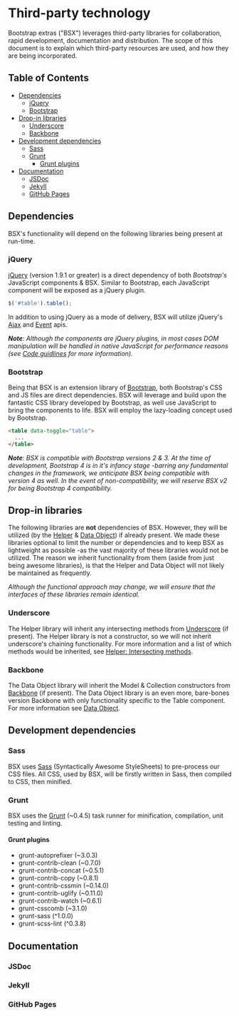 # Third-party technology
Bootstrap extras ("BSX") leverages third-party libraries for collaboration, rapid development, documentation and distribution. The scope of this document is to explain which third-party resources are used, and how they are being incorporated.

## Table of Contents
- [Dependencies](#dependencies)
	- [jQuery](#jquery)
	- [Bootstrap](#bootstrap)
- [Drop-in libraries](#drop-in-libraries)
	- [Underscore](#underscore)
	- [Backbone](#backbone)
- [Development dependencies](#development-dependencies)
	- [Sass](#sass)
	- [Grunt](#grunt)
		- [Grunt plugins](#grunt-plugins)
- [Documentation](#documentation)
	- [JSDoc](#jsdoc)
	- [Jekyll](#jekyll)
	- [GitHub Pages](#github-pages)

## Dependencies
BSX's functionality will depend on the following libraries being present at run-time.

### jQuery
[jQuery][1] (version 1.9.1 or greater) is a direct dependency of both _Bootstrap's_ JavaScript components & BSX. Similar to Bootstrap, each JavaScript component will be exposed as a jQuery plugin.

```javascript
$('#table').table();
```

In addition to using jQuery as a mode of delivery, BSX will utilize jQuery's [Ajax][2] and [Event][3] apis.

___Note___: _Although the components are jQuery plugins, in most cases DOM manipulation will be handled in native JavaScript for performance reasons (see [Code guidlines][4] for more information)._

### Bootstrap
Being that BSX is an extension library of [Bootstrap][5], both Bootstrap's CSS and JS files are direct dependencies. BSX will leverage and build upon the fantastic CSS library developed by Bootstrap, as well use JavaScript to bring the components to life. BSX will employ the lazy-loading concept used by Bootstrap.

```html
<table data-toggle="table">
  ...
</table>
```

___Note___: _BSX is compatible with Bootstrap versions 2 & 3. At the time of development, Bootstrap 4 is in it's infancy stage -barring any fundamental changes in the framework, we anticipate BSX being compatible with version 4 as well. In the event of non-compatibility, we will reserve BSX v2 for being Bootstrap 4 compatibility._

## Drop-in libraries
The following libraries are __not__ dependencies of BSX. However, they will be utilized (by the [Helper][6] & [Data Object][7]) if already present. We made these libraries optional to limit the number or dependencies and to keep BSX as lightweight as possible -as the vast majority of these libraries would not be utilized. The reason we inherit functionality from them (aside from just being awesome libraries), is that the Helper and Data Object will not likely be maintained as frequently.

_Although the functional approach may change, we will ensure that the interfaces of these libraries remain identical._

### Underscore
The Helper library will inherit any intersecting methods from [Underscore][8] (if present). The Helper library is not a constructor, so we will not inherit underscore's chaining functionality. For more information and a list of which methods would be inherited, see [Helper: Intersecting methods][9].

### Backbone
The Data Object library will inherit the Model & Collection constructors from [Backbone][10] (if present). The Data Object library is an even more, bare-bones version Backbone with only functionality specific to the Table component. For more information see [Data Object][7].


## Development dependencies

### Sass
BSX uses [Sass][11] (Syntactically Awesome StyleSheets) to pre-process our CSS files. All CSS, used by BSX, will be firstly written in Sass, then compiled to CSS, then minified.

### Grunt
BSX uses the [Grunt][12] (~0.4.5) task runner for minification, compilation, unit testing and linting.

#### Grunt plugins
- grunt-autoprefixer (~3.0.3)
- grunt-contrib-clean (~0.7.0)
- grunt-contrib-concat (~0.5.1)
- grunt-contrib-copy (~0.8.1)
- grunt-contrib-cssmin (~0.14.0)
- grunt-contrib-uglify (~0.11.0)
- grunt-contrib-watch (~0.6.1)
- grunt-csscomb (~3.1.0)
- grunt-sass (^1.0.0)
- grunt-scss-lint (^0.3.8)

## Documentation

### JSDoc

### Jekyll

### GitHub Pages


[1]: https://jquery.com/ "jQuery"
[2]: https://api.jquery.com/jQuery.ajax/ "jQuery Ajax"
[3]: https://api.jquery.com/category/events/ "jQuery Events"
[4]: https://github.com/bsextras/bootstrap-extras-map/blob/master/code-guidelines/ "Code guidelines"
[5]: http://getbootstrap.com/ "Bootstrap"
[6]: https://github.com/bsextras/bootstrap-extras-map/blob/master/helper/ "Helper"
[7]: https://github.com/bsextras/bootstrap-extras-map/blob/master/helper/data-object "Data object"
[8]: http://underscorejs.org/ "Underscore"
[9]: https://github.com/bsextras/bootstrap-extras-map/blob/master/helper/ "Helper: Intersecting methods"
[10]: http://backbonejs.org/ "Backbone"
[11]: http://sass-lang.com/ "Sass: Syntactically Awesome StyleSheets"
[12]: http://gruntjs.com/ "Grunt: Task runner"
